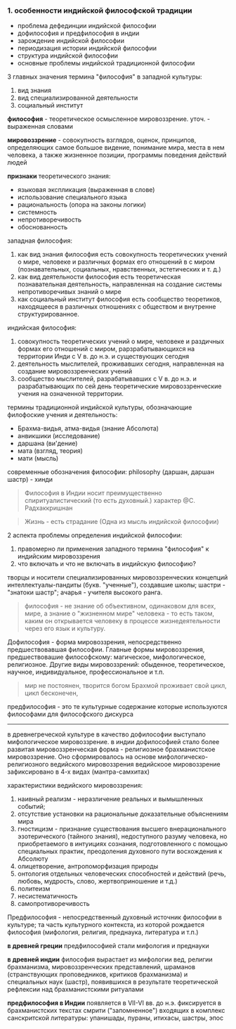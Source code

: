 ### 1. особенности индийской философской традиции
- проблема дефединции индийской философии
- дофилософия и предфилософия в индии
- зарождение индийской философии
- периодизация истории индийской философии
- структура индийской философии
- основные проблемы индийской традиционной философии

3 главных значения термина "философия" в западной культуры:
1. вид знания 
2. вид специализированной деятельности
3. социальный институт

**философия** - теоретическое осмысленное мировоззрение. 
уточ. - выраженная словами

**мировоззрение** - совокупность взглядов, оценок, принципов, определяющих самое большое видение, понимание мира, места в нем человека, а также жизненное позиции, программы поведения действий людей

**признаки** теоретического знания:
- языковая экспликация (выраженная в слове)
- использование специального языка
- рациональность (опора на законы логики)
- системность
- непротиворечивость
- обоснованность

западная философия:
1. как вид знания философия есть совокупность теоретических учений о мире, человеке и различных формах его отношений в с миром (познавательных, социальных, нравственных, эстетических и т. д.)
2. как вид деятельности философия есть теоретическая познавательная деятельность, направленная на создание системы непротиворечивых знаний о мире
3. как социальный институт философия есть сообщество теоретиков, находящееся в различных отношениях с обществом и внутренне структурированное.

индийская философия:
1. совокупность теоретических учений о мире, человеке и раздичных формах его отношений с миром, рарзрабатывающихся на территории Инди с V в. до н.э. и существующих сегодня
2. деятельность мыслителей, проживавших сегодня, направленная на создание мировоззренческих учений
3. сообщество мыслителей, разрабатывавших с V в. до н.э. и разрабатывающих по сей день теоретические мировоззренческие учения на означенной территории.

термины традиционной индийской культуры, обозначающие филофоские учения и деятельность:
- Брахма-видья, атма-видья (знание Абсолюта)
- анвикшики (исследование)
- даршана (ви'дение)
- мата (взгляд, теория)
- мати (мысль)

современные обозначения философии: 
philosophy (даршан, даршан шастр) - хинди

> Философия в Индии носит преимущественно спиритуалистический (то есть духовный.) характер @С. Радхаккришнан

> Жизнь - есть страдание (Одна из мысль индийской философии)

2 аспекта проблемы определения индийской философии:
1. правомерно ли применения западного термина "философия" к индийским мировоззрения
2. что включать и что не включать в индийскую философию?

творцы и носители специализированных мировоззренческих концепций интеллектуалы-пандиты (букв. "ученные"), создавшие школы; шастри - "знатоки шастр"; ачарья - учителя высокого ранга.

> философия - не знание об объективном, одинаковом для всех, мире, а знание о "жизненном мире" человека - то есть таком, каким он открывается человеку в процессе жизнедеятельности через его язык и культуру.

Дофилософия - форма мировоззрения, непосредственно предшествовавшая философии. 
Главные формы мировоззрения, предшествовашие философскому: магическое, мифологическое, религиозное.
Другие виды мировоззрений: обыденное, теоретическое, научное, индивидуальное, профессиональное и т.п.

> мир не постоянен,
> творится богом Брахмой 
> проживает свой цикл, 
> цикл бесконечен,

предфилософия - это те культурные содержание которые используются философами для философского дискурса

---

в древнегреческой культуре в качество дофилософии выступало мифологическое мировоззрение. 
в индии дофилософией стало более развитая мировоззренческая форма - религиозное брахманистское мировоззрение. Оно сформировалось на основе мифологическо-религиозного ведийского мировоззрения
ведийскоое мировоззрение зафиксировано в 4-х видах (мантра-самхитах)

характеристики ведийского мировоззрения: 
1. наивный реализм - неразличение реальных и вымышленных событий;
2. отсутствие установки на рациональные доказательные объяснениям мира
3. гностицизм - признание существования высшего внерационального эзотерического (тайного знания), недоступного разуму человека, но приобретаемого в интуициях сознания, подготовленного с помощью специальных практик, преодоления духовного пути восхождения к Абсолюту 
4. олицетворение, антропоморфизация природы
5. онтология отдельных человеческих способностей и действий (речь, любовь, мудрость, слово, жертвоприношение и т.д.)
6. политеизм
7. несистематичность
8. самопротиворечивость

Предфилософия - непосредственный духовный источник философии в культуре; та часть культурного контекста, из которой рождается философия (мифология, религия, преднаука, литература и т.п.)

**в древней греции**
предфилософией стали мифология и преднауки

**в древней индии**
философия вырастает из мифологии вед, религии брахманизма, мировоззренческих представлений, шраманов (странствующих проповедников, критиков брахманизма) и специальных наук (шастр), появившихся в результате теоретической рефлексии над брахманистскими ритуалами

**предфилософия в Индии**
появляется в VII-VI вв. до н.э. фиксируется в брахманистских текстах смрити ("запомненное") входящих в комплекс санскритской литературы: упанишады, пураны, итихасы, шастры, эпос

